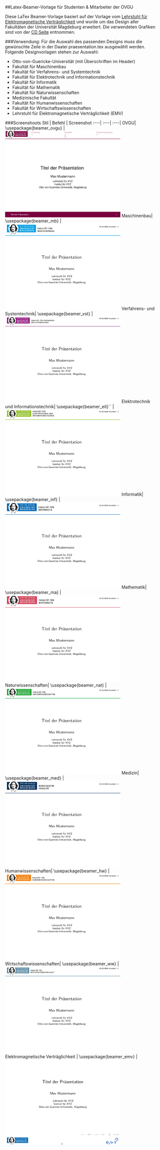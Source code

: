 ##Latex-Beamer-Vorlage für Studenten & Mitarbeiter der OVGU

Diese LaTex Beamer-Vorlage basiert auf der Vorlage vom [Lehrstuhl für Elektromagnetische Verträglichkeit](http://www.emv.ovgu.de/Forschung+_+Lehre/Richtlinien+und+Vorlagen-media_id-1424.html) und wurde um das Design aller Fakultäten der Universität Magdeburg erweitert. Die verwendeten Grafiken sind von der [CD Seite]( http://www.cd.ovgu.de/) entnommen.


###Verwendung:
Für die Auswahl des passenden Designs muss die gewünschte Zeile in der Daatei  praesentation.tex  ausgewählt werden. Folgende Designvorlagen stehen zur Auswahl:

* Otto-von-Guericke-Universität (mit Überschriften im Header)
* Fakultät für Maschinenbau
* Fakultät für Verfahrens- und Systemtechnik
* Fakultät für Elektrotechnik und Informationstechnik
* Fakultät für Informatik
* Fakultät für Mathematik
* Fakultät für Naturwissenschaften
* Medizinische Fakultät
* Fakultät für Humanwissenschaften
* Fakultät für Wirtschaftswissenschaften
* Lehrstuhl für Elektromagnetische Verträglichkeit (EMV)

	
###Screenshoots
Stil | Befehl | Screenshot
:---| :---| :---|
OVGU| \usepackage{beamer_ovgu} | <img src=screenshots/ovgu.png width=378 height=284/>
Maschinenbau|  \usepackage{beamer_mb}  | <img src=screenshots/mb.png width=378 height=284/>
Verfahrens- und Systemtechnik|  \usepackage{beamer_vst}  | <img src=screenshots/vst.png width=378 height=284/>
Elektrotechnik und Informationstechnik|  \usepackage{beamer_eit}`` | <img src=screenshots/eit.png width=378 height=284/>
Informatik|  \usepackage{beamer_inf}  | <img src=screenshots/inf.png width=378 height=284/>
Mathematik|  \usepackage{beamer_ma}  | <img src=screenshots/ma.png width=378 height=284/>
Naturwissenschaften|  \usepackage{beamer_nat}  | <img src=screenshots/nat.png width=378 height=284/>
Medizin|  \usepackage{beamer_med}  | <img src=screenshots/med.png width=378 height=284/>
Humanwissenschaften|  \usepackage{beamer_hw}  | <img src=screenshots/hw.png width=378 height=284/>
Wirtschaftswissenschaften|  \usepackage{beamer_ww}  | <img src=screenshots/ww.png width=378 height=284/>
Elektromagnetische Verträglichkeit |  \usepackage{beamer_emv}  | <img src=screenshots/emv.png width=378 height=284/>

